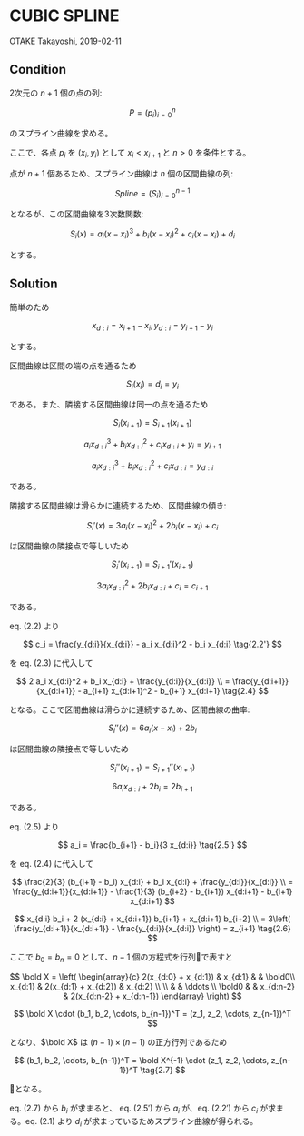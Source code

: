 # CUBIC SPLINE

OTAKE Takayoshi, 2019-02-11

## Condition

2次元の $n+1$ 個の点の列:

$$
P = (p_i)_{i=0}^n \tag{1.1}
$$

のスプライン曲線を求める。

ここで、各点 $p_i$ を $(x_i, y_i)$ として $x_{i} < x_{i+1}$ と $n > 0$ を条件とする。

点が $n+1$ 個あるため、スプライン曲線は $n$ 個の区間曲線の列:

$$
Spline = (S_i)_{i=0}^{n-1} \tag{1.2}
$$

となるが、この区間曲線を3次数関数:

$$
S_i(x) = a_i (x - x_i)^3 + b_i (x - x_i)^2 + c_i (x - x_i) + d_i \tag{1.3}
$$

とする。


## Solution

簡単のため

$$
x_{d:i} = x_{i+1} - x_i, y_{d:i} = y_{i+1} - y_i
$$

とする。


区間曲線は区間の端の点を通るため

$$
S_i(x_i) = d_i = y_i \tag{2.1}
$$

である。また、隣接する区間曲線は同一の点を通るため

$$
S_i(x_{i+1}) = S_{i+1}(x_{i+1})
$$

$$
a_i x_{d:i}^3 + b_i x_{d:i}^2 + c_i x_{d:i} + y_i = y_{i+1}
$$

$$
a_i x_{d:i}^3 + b_i x_{d:i}^2 + c_i x_{d:i} = y_{d:i} \tag{2.2}
$$

である。

隣接する区間曲線は滑らかに連続するため、区間曲線の傾き:

$$
S_i'(x) = 3 a_i (x - x_i)^2 + 2 b_i (x - x_i) + c_i
$$

は区間曲線の隣接点で等しいため

$$
S_i'(x_{i+1}) = S_{i+1}'(x_{i+1})
$$

$$
3 a_i x_{d:i}^2 + 2 b_i x_{d:i} + c_i = c_{i+1} \tag{2.3}
$$

である。

eq. $(2.2)$ より

$$
c_i = \frac{y_{d:i}}{x_{d:i}} - a_i x_{d:i}^2 - b_i x_{d:i} \tag{2.2'}
$$

を eq. $(2.3)$ に代入して

$$
2 a_i x_{d:i}^2 + b_i x_{d:i} + \frac{y_{d:i}}{x_{d:i}} \\
= \frac{y_{d:i+1}}{x_{d:i+1}} - a_{i+1} x_{d:i+1}^2 - b_{i+1} x_{d:i+1} \tag{2.4}
$$

となる。ここで区間曲線は滑らかに連続するため、区間曲線の曲率:

$$
S_i''(x) = 6 a_i (x - x_i) + 2 b_i
$$

は区間曲線の隣接点で等しいため

$$
S_i''(x_{i+1}) = S_{i+1}''(x_{i+1})
$$

$$
6 a_i x_{d:i} + 2 b_i = 2 b_{i+1} \tag{2.5}
$$

である。

eq. $(2.5)$ より

$$
a_i = \frac{b_{i+1} - b_i}{3 x_{d:i}} \tag{2.5'}
$$

を eq. $(2.4)$ に代入して

$$
\frac{2}{3} (b_{i+1} - b_i) x_{d:i} + b_i x_{d:i} + \frac{y_{d:i}}{x_{d:i}} \\
= \frac{y_{d:i+1}}{x_{d:i+1}} - \frac{1}{3} (b_{i+2} - b_{i+1}) x_{d:i+1} - b_{i+1} x_{d:i+1}
$$

$$
x_{d:i} b_i + 2 (x_{d:i} + x_{d:i+1}) b_{i+1} + x_{d:i+1} b_{i+2} \\
= 3\left( \frac{y_{d:i+1}}{x_{d:i+1}} - \frac{y_{d:i}}{x_{d:i}} \right) = z_{i+1} \tag{2.6}
$$

ここで $b_0 = b_n = 0$ として、$n-1$ 個の方程式を行列で表すと

$$
\bold X = \left(
  \begin{array}{c}
    2(x_{d:0} + x_{d:1}) & x_{d:1} & & \bold0\\
    x_{d:1} & 2(x_{d:1} + x_{d:2}) & x_{d:2} \\
    \\
    & & \ddots \\
    \bold0 & & x_{d:n-2} & 2(x_{d:n-2} + x_{d:n-1})
  \end{array}
\right)
$$

$$
\bold X \cdot (b_1, b_2, \cdots, b_{n-1})^T = (z_1, z_2, \cdots, z_{n-1})^T
$$

となり、$\bold X$ は $(n-1) \times (n-1)$ の正方行列であるため

$$
(b_1, b_2, \cdots, b_{n-1})^T = \bold X^{-1} \cdot (z_1, z_2, \cdots, z_{n-1})^T \tag{2.7}
$$

となる。

eq. $(2.7)$ から $b_i$ が求まると、 eq. $(2.5')$ から $a_i$ が、eq. $(2.2')$ から $c_i$ が求まる。eq. $(2.1)$ より $d_i$ が求まっているためスプライン曲線が得られる。
